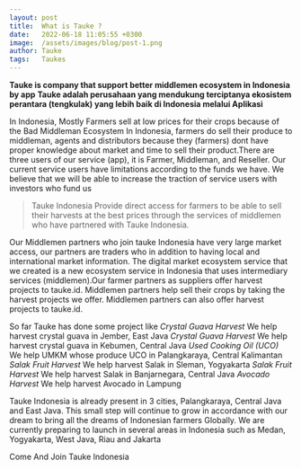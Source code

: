```yaml
---
layout: post
title:  What is Tauke ?
date:   2022-06-18 11:05:55 +0300
image:  /assets/images/blog/post-1.png
author: Tauke
tags:   Taukes
---
```



**Tauke is company that support better middlemen ecosystem in Indonesia by app**
**Tauke adalah perusahaan yang mendukung terciptanya ekosistem perantara (tengkulak) yang lebih baik di Indonesia melalui Aplikasi**

In Indonesia, Mostly Farmers sell at low prices for their crops because of the Bad Middleman Ecosystem
In Indonesia, farmers do sell their produce to middleman, agents and distributors because they (farmers) dont have proper knowledge about market and time to sell their product.There are three users of our service (app), it is Farmer, Middleman, and Reseller. Our current service users have limitations according to the funds we have. We believe that we will be able to increase the traction of service users with investors who fund us


> Tauke Indonesia Provide direct access for farmers to be able to sell their harvests at the best prices through the services of middlemen who have partnered with Tauke Indonesia.


Our Middlemen partners who join tauke Indonesia have very large market access, our partners are traders who in addition to having local and international market information. The digital market ecosystem service that we created is a new ecosystem service in Indonesia that uses intermediary services (middlemen).Our farmer partners as suppliers offer harvest projects to tauke.id. Middlemen partners help sell their crops by taking the harvest projects we offer. Middlemen partners can also offer harvest projects to tauke.id.

So far Tauke has done some project like
*Crystal Guava Harvest*
We help harvest crystal guava in Jember, East Java
*Crystal Guava Harvest*
We help harvest crystal guava in Kebumen, Central Java
*Used Cooking Oil (UCO)*
We help UMKM whose produce UCO in Palangkaraya, Central Kalimantan
*Salak Fruit Harvest*
We help harvest Salak in Sleman, Yogyakarta
*Salak Fruit Harvest*
We help harvest Salak in Banjarnegara, Central Java
*Avocado Harvest*
We help harvest Avocado in Lampung


Tauke Indonesia is already present in 3 cities, Palangkaraya, Central Java and East Java. This small step will continue to grow in accordance with our dream to bring all the dreams of Indonesian farmers Globally. We are currently preparing to launch in several areas in Indonesia such as Medan, Yogyakarta, West Java, Riau and Jakarta

Come And Join Tauke Indonesia